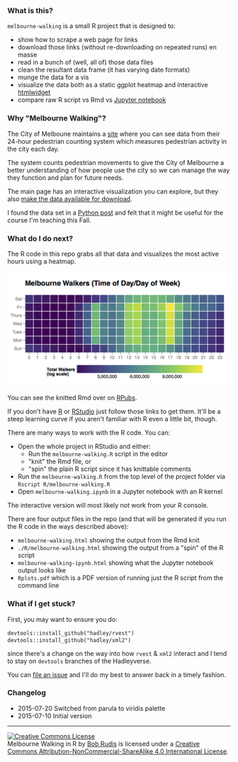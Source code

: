 ### What is this?

`melbourne-walking` is a small R project that is designed to:

-   show how to scrape a web page for links
-   download those links (without re-downloading on repeated runs) en masse
-   read in a bunch of (well, all of) those data files
-   clean the resultant data frame (it has varying date formats)
-   munge the data for a vis
-   visualize the data both as a static ggplot heatmap and interactive [htmlwidget](http://htmlwidgets.org)
-   compare raw R script vs Rmd vs [Jupyter notebook](https://jupyter.org/)

### Why "Melbourne Walking"?

The City of Melboune maintains a [site](http://www.pedestrian.melbourne.vic.gov.au/) where you can see data from their 24-hour pedestrian counting system which measures pedestrian activity in the city each day.

The system counts pedestrian movements to give the City of Melbourne a better understanding of how people use the city so we can manage the way they function and plan for future needs.

The main page has an interactive visualization you can explore, but they also [make the data available for download](http://www.pedestrian.melbourne.vic.gov.au/datadownload.html).

I found the data set in a [Python post](http://myownhat.blogspot.com/2015/07/quick-example-heat-map-of-pedestrian.html) and felt that it might be useful for the course I'm teaching this Fall.

### What do I do next?

The R code in this repo grabs all that data and visualizes the most active hours using a heatmap.

![](heatmap.png)

You can see the knitted Rmd over on [RPubs](http://rpubs.com/hrbrmstr/melbourne-walking).

If you don't have [R](http://www.r-project.org/) or [RStudio](https://www.rstudio.com/) just follow those links to get them. It'll be a steep learning curve if you aren't familiar with R even a little bit, though.

There are many ways to work with the R code. You can:

-   Open the whole project in RStudio and either:
    -   Run the `melbourne-walking.R` script in the editor
    -   "knit" the Rmd file, or
    -   "spin" the plain R script since it has knittable comments
-   Run the `melbourne-walking.R` from the top level of the project folder via `Rscript R/melbourne-walking.R`
-   Open `melbourne-walking.ipynb` in a Jupyter notebook with an R kernel

The interactive version will most likely not work from your R console.

There are four output files in the repo (and that will be generated if you run the R code in the ways described above):

-   `melbourne-walking.html` showing the output from the Rmd knit
-   `./R/melbourne-walking.html` showing the output from a "spin" of the R script
-   `melbourne-walking-ipynb.html` showing what the Jupyter notebook output looks like
-   `Rplots.pdf` which is a PDF version of running just the R script from the command line

### What if I get stuck?

First, you may want to ensure you do:

    devtools::install_github("hadley/rvest")
    devtools::install_github("hadley/xml2")

since there's a change on the way into how `rvest` & `xml2` interact and I tend to stay on `devtools` branches of the Hadleyverse.

You can [file an issue](https://github.com/hrbrmstr/melbourne-walking/issues) and I'll do my best to answer back in a timely fashion.

### Changelog

-   2015-07-20 Switched from parula to viridis palette
-   2015-07-10 Initial version

------------------------------------------------------------------------

<a rel="license" href="http://creativecommons.org/licenses/by-nc-sa/4.0/"><img alt="Creative Commons License" style="border-width:0" src="https://i.creativecommons.org/l/by-nc-sa/4.0/88x31.png" /></a><br /><span xmlns:dct="http://purl.org/dc/terms/" property="dct:title">Melbourne Walking in R</span> by <a xmlns:cc="http://creativecommons.org/ns#" href="https://github.com/hrbrmstr/melbourne-walking" property="cc:attributionName" rel="cc:attributionURL">Bob Rudis</a> is licensed under a <a rel="license" href="http://creativecommons.org/licenses/by-nc-sa/4.0/">Creative Commons Attribution-NonCommercial-ShareAlike 4.0 International License</a>.
